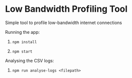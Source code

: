 # Low Bandwidth Profiling Tool
Simple tool to profile low-bandwidth internet connections

Running the app:

1. ```npm install```

1. ```npm start```

Analysing the CSV logs:

1. ```npm run analyse-logs <filepath>```
